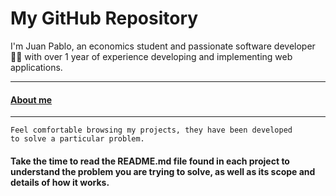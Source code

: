 <h1>My GitHub Repository</h1>

<p>
I'm Juan Pablo, an economics student and passionate software developer 👨‍💻 with over 1 year of experience developing and implementing web applications.
</p>
<hr>

<h4><a href="https://github.com/jpabloroa/jpabloroa.github.io#readme">About me</a></h4>

<hr>
  
<code>Feel comfortable browsing my projects, they have been developed to solve a particular problem.</code>

<h4>Take the time to read the <strong> README.md </strong> file found in each project to understand the problem you are trying to solve, as well as its scope and details of how it works.</h4> 
